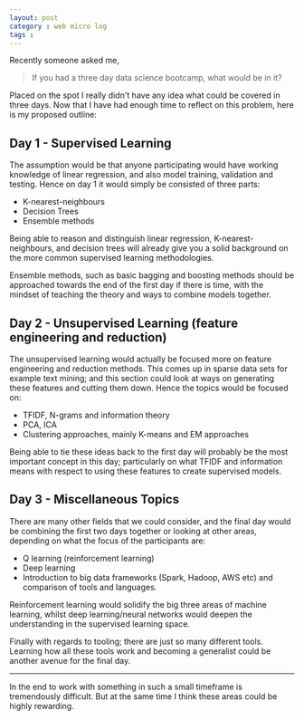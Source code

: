 ```yaml
---
layout: post
category : web micro log
tags : 
---
```


Recently someone asked me, 

> If you had a three day data science bootcamp, what would be in it?

Placed on the spot I really didn't have any idea what could be covered in three days. Now that I have had enough time to reflect on this problem, here is my proposed outline:

## Day 1 - Supervised Learning

The assumption would be that anyone participating would have working knowledge of linear regression, and also model training, validation and testing. Hence on day 1 it would simply be consisted of three parts:

*  K-nearest-neighbours  
*  Decision Trees  
*  Ensemble methods  

Being able to reason and distinguish linear regression, K-nearest-neighbours, and decision trees will already give you a solid background on the more common supervised learning methodologies. 

Ensemble methods, such as basic bagging and boosting methods should be approached towards the end of the first day if there is time, with the mindset of teaching the theory and ways to combine models together. 

## Day 2 - Unsupervised Learning (feature engineering and reduction)

The unsupervised learning would actually be focused more on feature engineering and reduction methods. This comes up in sparse data sets for example text mining; and this section could look at ways on generating these features and cutting them down. Hence the topics would be focused on:

*  TFIDF, N-grams and information theory
*  PCA, ICA  
*  Clustering approaches, mainly K-means and EM approaches  

Being able to tie these ideas back to the first day will probably be the most important concept in this day; particularly on what TFIDF and information means with respect to using these features to create supervised models.

## Day 3 - Miscellaneous Topics

There are many other fields that we could consider, and the final day would be combining the first two days together or looking at other areas, depending on what the focus of the participants are:

*  Q learning (reinforcement learning)  
*  Deep learning  
*  Introduction to big data frameworks (Spark, Hadoop, AWS etc) and comparison of tools and languages.

Reinforcement learning would solidify the big three areas of machine learning, whilst deep learning/neural networks would deepen the understanding in the supervised learning space. 

Finally with regards to tooling; there are just so many different tools. Learning how all these tools work and becoming a generalist could be another avenue for the final day. 

---

In the end to work with something in such a small timeframe is tremendously difficult. But at the same time I think these areas could be highly rewarding. 

